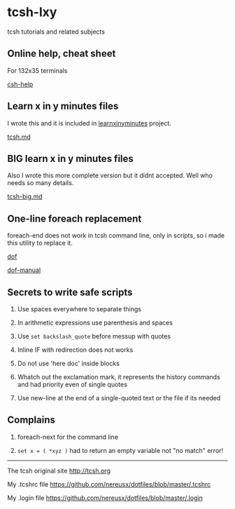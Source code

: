 # tcsh-lxy
tcsh tutorials and related subjects

## Online help, cheat sheet
For 132x35 terminals

[csh-help](https://github.com/nereusx/tcsh-lxy/blob/master/csh-help)

## Learn x in y minutes files
I wrote this and it is included in [learnxinyminutes](https://learnxinyminutes.com/) project.

[tcsh.md](https://github.com/nereusx/tcsh-lxy/blob/master/tcsh.md)

## BIG learn x in y minutes files
Also I wrote this more complete version but it didnt accepted.
Well who needs so many details.

[tcsh-big.md](https://github.com/nereusx/tcsh-lxy/blob/master/tcsh-big.md)

## One-line foreach replacement
foreach-end does not work in tcsh command line, only in scripts,
so i made this utility to replace it.

[dof](https://github.com/nereusx/unix-utils/tree/master/dof)

[dof-manual](https://github.com/nereusx/unix-utils/blob/master/dof/dof.pdf)

## Secrets to write safe scripts

1. Use spaces everywhere to separate things

2. In arithmetic expressions use parenthesis and spaces

3. Use `set backslash_quote` before messup with quotes

4. Inline IF with redirection does not works

5. Do not use 'here doc' inside blocks

6. Whatch out the exclamation mark, it represents the history commands and had priority even of single quotes

7. Use new-line at the end of a single-quoted text or the file if its needed

## Complains

1. foreach-next for the command line

2. `set x = ( *xyz )` had to return an empty variable not "no match" error!

---

The tcsh original site
http://tcsh.org

My .tcshrc file
https://github.com/nereusx/dotfiles/blob/master/.tcshrc

My .login file
https://github.com/nereusx/dotfiles/blob/master/.login
